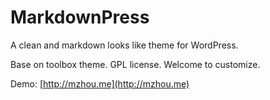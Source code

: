 MarkdownPress
============================

A clean and markdown looks like theme for WordPress.

Base on toolbox theme. GPL license. Welcome to customize.

Demo: [http://mzhou.me](http://mzhou.me)

